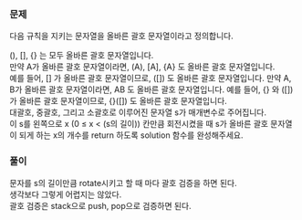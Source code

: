 ### 문제

다음 규칙을 지키는 문자열을 올바른 괄호 문자열이라고 정의합니다.   

(), [], {} 는 모두 올바른 괄호 문자열입니다.   
만약 A가 올바른 괄호 문자열이라면, (A), [A], {A} 도 올바른 괄호 문자열입니다.    
예를 들어, [] 가 올바른 괄호 문자열이므로, ([]) 도 올바른 괄호 문자열입니다.
만약 A, B가 올바른 괄호 문자열이라면, AB 도 올바른 괄호 문자열입니다. 예를 들어, {} 와 ([]) 가 올바른 괄호 문자열이므로, {}([]) 도 올바른 괄호 문자열입니다.   
대괄호, 중괄호, 그리고 소괄호로 이루어진 문자열 s가 매개변수로 주어집니다.   
이 s를 왼쪽으로 x (0 ≤ x < (s의 길이)) 칸만큼 회전시켰을 때 s가 올바른 괄호 문자열이 되게 하는 x의 개수를 return 하도록 solution 함수를 완성해주세요.   


### 풀이

문자를 s의 길이만큼 rotate시키고 할 때 마다 괄호 검증을 하면 된다.   
생각보다 그렇게 어렵지는 않았다.    
괄호 검증은 stack으로 push, pop으로 검증하면 된다.
